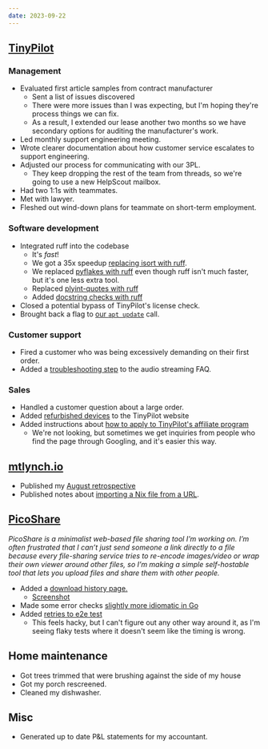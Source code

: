 ```yaml
---
date: 2023-09-22
---
```


## [TinyPilot](https://tinypilotkvm.com)

### Management

- Evaluated first article samples from contract manufacturer
  - Sent a list of issues discovered
  - There were more issues than I was expecting, but I'm hoping they're process things we can fix.
  - As a result, I extended our lease another two months so we have secondary options for auditing the manufacturer's work.
- Led monthly support engineering meeting.
- Wrote clearer documentation about how customer service escalates to support engineering.
- Adjusted our process for communicating with our 3PL.
  - They keep dropping the rest of the team from threads, so we're going to use a new HelpScout mailbox.
- Had two 1:1s with teammates.
- Met with lawyer.
- Fleshed out wind-down plans for teammate on short-term employment.

### Software development

- Integrated ruff into the codebase
  - It's _fast_!
  - We got a 35x speedup [replacing isort with ruff](https://github.com/tiny-pilot/tinypilot/pull/1632).
  - We replaced [pyflakes with ruff](https://github.com/tiny-pilot/tinypilot/pull/1631) even though ruff isn't much faster, but it's one less extra tool.
  - Replaced [plyint-quotes with ruff](https://github.com/tiny-pilot/tinypilot/pull/1635)
  - Added [docstring checks with ruff](https://github.com/tiny-pilot/tinypilot/pull/1633)
- Closed a potential bypass of TinyPilot's license check.
- Brought back a flag to [our `apt update`](https://github.com/tiny-pilot/tinypilot/pull/1630) call.

### Customer support

- Fired a customer who was being excessively demanding on their first order.
- Added a [troubleshooting step](https://tinypilotkvm.com/faq/enable-audio#disconnect-and-reconnect-your-hdmi-cable) to the audio streaming FAQ.

### Sales

- Handled a customer question about a large order.
- Added [refurbished devices](https://twitter.com/tinypilotkvm/status/1704225724612141065) to the TinyPilot website
- Added instructions about [how to apply to TinyPilot's affiliate program](https://tinypilotkvm.com/affiliate-policy)
  - We're not looking, but sometimes we get inquiries from people who find the page through Googling, and it's easier this way.

## [mtlynch.io](https://mtlynch.io)

- Published my [August retrospective](https://mtlynch.io/retrospectives/2023/09/)
- Published notes about [importing a Nix file from a URL](https://mtlynch.io/notes/nix-import-from-url/).

## [PicoShare](https://pico.rocks)

_PicoShare is a minimalist web-based file sharing tool I’m working on. I’m often frustrated that I can’t just send someone a link directly to a file because every file-sharing service tries to re-encode images/video or wrap their own viewer around other files, so I’m making a simple self-hostable tool that lets you upload files and share them with other people._

- Added a [download history page.](https://github.com/mtlynch/picoshare/pull/484)
  - [Screenshot](/2021-09-10/BpLn.webp)
- Made some error checks [slightly more idiomatic in Go](https://github.com/mtlynch/picoshare/pull/492)
- Added [retries to e2e test](https://github.com/mtlynch/picoshare/pull/493)
  - This feels hacky, but I can't figure out any other way around it, as I'm seeing flaky tests where it doesn't seem like the timing is wrong.

## Home maintenance

- Got trees trimmed that were brushing against the side of my house
- Got my porch rescreened.
- Cleaned my dishwasher.

## Misc

- Generated up to date P&L statements for my accountant.
